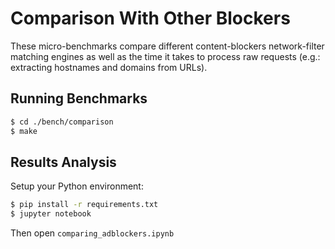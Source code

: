 # Comparison With Other Blockers

These micro-benchmarks compare different content-blockers network-filter
matching engines as well as the time it takes to process raw requests (e.g.:
extracting hostnames and domains from URLs).

## Running Benchmarks

```sh
$ cd ./bench/comparison
$ make
```

## Results Analysis

Setup your Python environment:
```sh
$ pip install -r requirements.txt
$ jupyter notebook
```

Then open `comparing_adblockers.ipynb`
